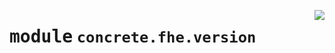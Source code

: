 <!-- markdownlint-disable -->

<a href="../../../compilers/concrete-compiler/compiler/lib/Bindings/Python/concrete/fhe/version.py#L0"><img align="right" style="float:right;" src="https://img.shields.io/badge/-source-cccccc?style=flat-square"></a>

# <kbd>module</kbd> `concrete.fhe.version`







